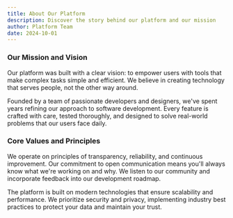 ```yaml
---
title: About Our Platform
description: Discover the story behind our platform and our mission
author: Platform Team
date: 2024-10-01
---
```


### Our Mission and Vision

Our platform was built with a clear vision: to empower users with tools that make complex tasks simple and efficient. We believe in creating technology that serves people, not the other way around.

Founded by a team of passionate developers and designers, we've spent years refining our approach to software development. Every feature is crafted with care, tested thoroughly, and designed to solve real-world problems that our users face daily.

### Core Values and Principles

We operate on principles of transparency, reliability, and continuous improvement. Our commitment to open communication means you'll always know what we're working on and why. We listen to our community and incorporate feedback into our development roadmap.

The platform is built on modern technologies that ensure scalability and performance. We prioritize security and privacy, implementing industry best practices to protect your data and maintain your trust.
